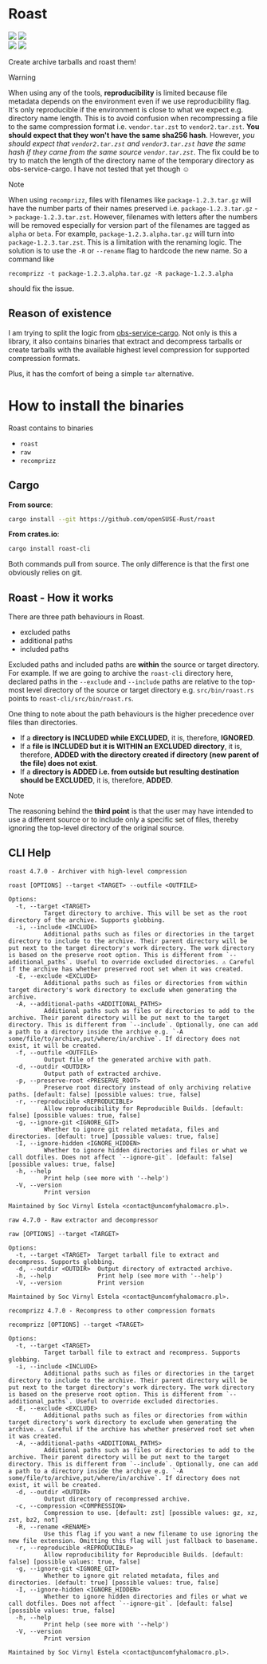 # Roast

<p align="center>
  <a href="https://github.com/openSUSE-Rust/roast/actions/workflows/ci.yml"><img src="https://github.com/openSUSE-Rust/roast/actions/workflows/ci.yml/badge.svg?branch=main" /></a>
  <a href="https://build.opensuse.org/package/show/Archiving/roast" target="_blank"><img src="https://build.opensuse.org/projects/Archiving/packages/roast/badge.svg?type=default" /></a>
  <br />
  <a href="https://crates.io/crates/roast-cli/"><img src="https://img.shields.io/crates/v/roast-cli?style=flat&logo=Rust&label=roast-cli"></a>
  <a href="https://crates.io/crates/libroast/"><img src="https://img.shields.io/crates/v/libroast?style=flat&logo=Rust&label=libroast"></a>
</p>

Create archive tarballs and roast them!

> [!WARNING]
> When using any of the tools, **reproducibility** is limited because file metadata depends
> on the environment even if we use reproducibility flag. It's only reproducible
> if the environment is close to what we expect e.g. directory name length.
> This is to avoid confusion when recompressing a file to the same compression format i.e.
> `vendor.tar.zst` to `vendor2.tar.zst`. **You should expect that they won't have the same
> sha256 hash**. However, _you should expect that `vendor2.tar.zst` and `vendor3.tar.zst`
> have the same hash if they came from the same source `vendor.tar.zst`_.
> The fix could be to try to match the length of the directory name of the temporary directory
> as obs-service-cargo. I have not tested that yet though ☺️

> [!NOTE]
> When using `recomprizz`, files with filenames like `package-1.2.3.tar.gz` will have
> the number parts of their names preserved i.e. `package-1.2.3.tar.gz` -> `package-1.2.3.tar.zst`.
> However, filenames with letters after the numbers will be removed especially for version part
> of the filenames are tagged as `alpha` or `beta`. For example, `package-1.2.3.alpha.tar.gz` will
> turn into `package-1.2.3.tar.zst`. This is a limitation with the renaming logic. The solution is
> to use the `-R` or `--rename` flag to hardcode the new name. So a command like
> ```
> recomprizz -t package-1.2.3.alpha.tar.gz -R package-1.2.3.alpha
> ```
> should fix the issue.

## Reason of existence

I am trying to split the logic from [obs-service-cargo](https://github.com/openSUSE-Rust/obs-service-cargo).
Not only is this a library, it also contains binaries that extract and decompress tarballs or create
tarballs with the available highest level compression for supported compression formats.

Plus, it has the comfort of being a simple `tar` alternative.

# How to install the binaries

Roast contains to binaries
- `roast`
- `raw`
- `recomprizz`

## Cargo

**From source**:
```bash
cargo install --git https://github.com/openSUSE-Rust/roast
```

**From crates.io**:
```bash
cargo install roast-cli
```

Both commands pull from source. The only difference is that the first one
obviously relies on git.

## Roast - How it works

There are three path behaviours in Roast.
- excluded paths
- additional paths
- included paths

Excluded paths and included paths are **within** the source or target
directory. For example. If we are going to archive the `roast-cli` directory
here, declared paths in the `--exclude` and `--include` paths are relative
to the top-most level directory of the source or target directory e.g. `src/bin/roast.rs`
points to `roast-cli/src/bin/roast.rs`.

One thing to note about the path behaviours is the higher precedence over files than directories.

- If a **directory is INCLUDED while EXCLUDED**, it is, therefore, **IGNORED**.
- If a **file is INCLUDED but it is WITHIN an EXCLUDED directory**, it is,
therefore, **ADDED with the directory created if directory (new parent of
the file) does not exist**.
- If a **directory is ADDED i.e. from outside but resulting destination should
be EXCLUDED**, it is, therefore, **ADDED**.

> [!NOTE]
> The reasoning behind the **third point** is that the user may have intended to
use a different source or to include only a specific set of files, thereby
ignoring the top-level directory of the original source.

## CLI Help

```
roast 4.7.0 - Archiver with high-level compression

roast [OPTIONS] --target <TARGET> --outfile <OUTFILE>

Options:
  -t, --target <TARGET>
          Target directory to archive. This will be set as the root directory of the archive. Supports globbing.
  -i, --include <INCLUDE>
          Additional paths such as files or directories in the target directory to include to the archive. Their parent directory will be put next to the target directory's work directory. The work directory is based on the preserve root option. This is different from `--additional_paths`. Useful to override excluded directories. ⚠️ Careful if the archive has whether preserved root set when it was created.
  -E, --exclude <EXCLUDE>
          Additional paths such as files or directories from within target directory's work directory to exclude when generating the archive.
  -A, --additional-paths <ADDITIONAL_PATHS>
          Additional paths such as files or directories to add to the archive. Their parent directory will be put next to the target directory. This is different from `--include`. Optionally, one can add a path to a directory inside the archive e.g. `-A some/file/to/archive,put/where/in/archive`. If directory does not exist, it will be created.
  -f, --outfile <OUTFILE>
          Output file of the generated archive with path.
  -d, --outdir <OUTDIR>
          Output path of extracted archive.
  -p, --preserve-root <PRESERVE_ROOT>
          Preserve root directory instead of only archiving relative paths. [default: false] [possible values: true, false]
  -r, --reproducible <REPRODUCIBLE>
          Allow reproducibility for Reproducible Builds. [default: false] [possible values: true, false]
  -g, --ignore-git <IGNORE_GIT>
          Whether to ignore git related metadata, files and directories. [default: true] [possible values: true, false]
  -I, --ignore-hidden <IGNORE_HIDDEN>
          Whether to ignore hidden directories and files or what we call dotfiles. Does not affect `--ignore-git`. [default: false] [possible values: true, false]
  -h, --help
          Print help (see more with '--help')
  -V, --version
          Print version

Maintained by Soc Virnyl Estela <contact@uncomfyhalomacro.pl>.
```

```
raw 4.7.0 - Raw extractor and decompressor

raw [OPTIONS] --target <TARGET>

Options:
  -t, --target <TARGET>  Target tarball file to extract and decompress. Supports globbing.
  -d, --outdir <OUTDIR>  Output directory of extracted archive.
  -h, --help             Print help (see more with '--help')
  -V, --version          Print version

Maintained by Soc Virnyl Estela <contact@uncomfyhalomacro.pl>.
```

```
recomprizz 4.7.0 - Recompress to other compression formats

recomprizz [OPTIONS] --target <TARGET>

Options:
  -t, --target <TARGET>
          Target tarball file to extract and recompress. Supports globbing.
  -i, --include <INCLUDE>
          Additional paths such as files or directories in the target directory to include to the archive. Their parent directory will be put next to the target directory's work directory. The work directory is based on the preserve root option. This is different from `--additional_paths`. Useful to override excluded directories.
  -E, --exclude <EXCLUDE>
          Additional paths such as files or directories from within target directory's work directory to exclude when generating the archive. ⚠️ Careful if the archive has whether preserved root set when it was created.
  -A, --additional-paths <ADDITIONAL_PATHS>
          Additional paths such as files or directories to add to the archive. Their parent directory will be put next to the target directory. This is different from `--include`. Optionally, one can add a path to a directory inside the archive e.g. `-A some/file/to/archive,put/where/in/archive`. If directory does not exist, it will be created.
  -d, --outdir <OUTDIR>
          Output directory of recompressed archive.
  -c, --compression <COMPRESSION>
          Compression to use. [default: zst] [possible values: gz, xz, zst, bz2, not]
  -R, --rename <RENAME>
          Use this flag if you want a new filename to use ignoring the new file extension. Omitting this flag will just fallback to basename.
  -r, --reproducible <REPRODUCIBLE>
          Allow reproducibility for Reproducible Builds. [default: false] [possible values: true, false]
  -g, --ignore-git <IGNORE_GIT>
          Whether to ignore git related metadata, files and directories. [default: true] [possible values: true, false]
  -I, --ignore-hidden <IGNORE_HIDDEN>
          Whether to ignore hidden directories and files or what we call dotfiles. Does not affect `--ignore-git`. [default: false] [possible values: true, false]
  -h, --help
          Print help (see more with '--help')
  -V, --version
          Print version

Maintained by Soc Virnyl Estela <contact@uncomfyhalomacro.pl>.
```

